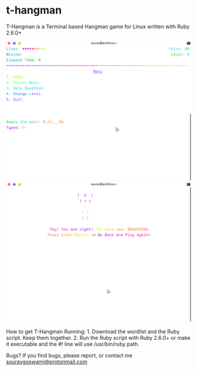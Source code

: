 # t-hangman

T-Hangman is a Terminal based Hangman game for Linux written with Ruby 2.6.0+

![alt text](https://github.com/Souravgoswami/t-hangman/blob/master/Screenshots/Screenshot%20from%202019-03-04%2020-00-43.png)
![alt text](https://github.com/Souravgoswami/t-hangman/blob/master/Screenshots/Screenshot%20from%202019-03-04%2020-01-21.png)

How to get T-Hangman Running:
    1. Download the wordlist and the Ruby script. Keep them together.
    2. Run the Ruby script with Ruby 2.6.0+ or make it executable and the #! line will use /usr/bin/ruby path.

Bugs?
    If you find bugs, please report, or contact me souravgoswami@protonmail.com
